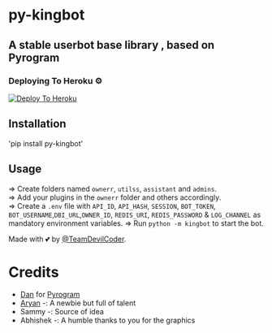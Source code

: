 # py-kingbot
## A stable userbot base library , based on Pyrogram


### Deploying To Heroku ⚙
[![Deploy To Heroku](https://www.herokucdn.com/deploy/button.svg)](https://heroku.com/deploy?template=https://github.com/ToxicCybers/kinguserbot)

## Installation 
'pip install py-kingbot'


## Usage
=> Create folders named `ownerr`, `utilss`, `assistant` and `admins`.<br/>
=> Add your plugins in the `ownerr` folder and others accordingly.<br/>
=> Create a `.env` file with `API_ID`, `API_HASH`, `SESSION`, 
`BOT_TOKEN`, `BOT_USERNAME`,`DBI_URL`,`OWNER_ID`,  `REDIS_URI`, `REDIS_PASSWORD` & 
`LOG_CHANNEL` as mandatory environment variables. 
=> Run `python -m kingbot` to start the bot.<br/>


Made with 💕 by [@TeamDevilCoder](https://t.me/devilcodes_network).

# Credits
* [Dan](https://github.com/delivrance) for [Pyrogram](https://github.com/pyrogram/pyrogram)
* [Aryan](https://github.com/thearyanag) -: A newbie but full of talent
* Sammy -: Source of idea
* Abhishek -: A humble thanks to you for the graphics
